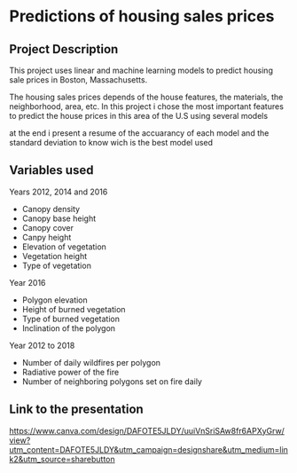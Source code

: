 
# Predictions of housing sales prices

## Project Description

This project uses linear and machine learning models to predict housing sale prices in Boston, Massachusetts. 

The housing sales prices depends of the house features, the materials, the neighborhood, area, etc. In this project i chose the most important features to predict the  house prices in this area of the U.S using several models 

at the end i present a resume of the accuarancy of each model and the standard deviation to know wich is the best model used



## Variables used

 Years 2012, 2014 and 2016

- Canopy density 
- Canopy base height 
- Canopy cover 
- Canpy height 
- Elevation of vegetation
- Vegetation height 
- Type of vegetation


 Year 2016 

- Polygon elevation 
- Height of burned vegetation
- Type of burned vegetation 
- Inclination of the polygon


 Year 2012 to 2018

- Number of daily wildfires per polygon 
- Radiative power of the fire
- Number of neighboring polygons set on fire daily


## Link to the presentation 

https://www.canva.com/design/DAFOTE5JLDY/uuiVnSriSAw8fr6APXyGrw/view?utm_content=DAFOTE5JLDY&utm_campaign=designshare&utm_medium=link2&utm_source=sharebutton
